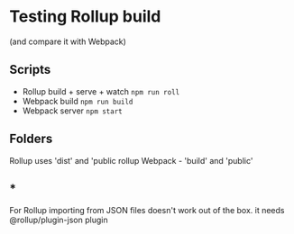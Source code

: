 # Testing Rollup build

(and compare it with Webpack)

## Scripts

- Rollup build + serve + watch
  `npm run roll`
- Webpack build
  `npm run build`
- Webpack server
  `npm start`

## Folders

Rollup uses 'dist' and 'public rollup
Webpack - 'build' and 'public'

## \*

For Rollup importing from JSON files doesn't work out of the box. it needs @rollup/plugin-json plugin
